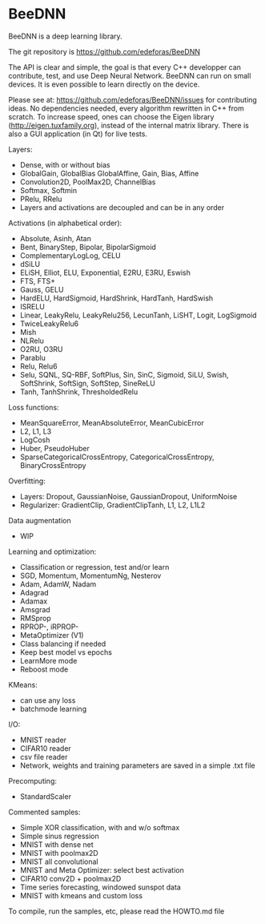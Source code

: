 # BeeDNN

BeeDNN is a deep learning library.

The git repository is https://github.com/edeforas/BeeDNN

The API is clear and simple, the goal is that every C++ developper can contribute, test, and use Deep Neural Network.
BeeDNN can run on small devices. It is even possible to learn directly on the device.

Please see at: https://github.com/edeforas/BeeDNN/issues for contributing ideas.
No dependencies needed, every algorithm rewritten in C++ from scratch.
To increase speed, ones can choose the Eigen library (http://eigen.tuxfamily.org), instead of the internal matrix library.
There is also a GUI application (in Qt) for live tests.

Layers:
- Dense, with or without bias
- GlobalGain, GlobalBias GlobalAffine, Gain, Bias, Affine
- Convolution2D, PoolMax2D, ChannelBias
- Softmax, Softmin
- PRelu, RRelu
- Layers and activations are decoupled and can be in any order

Activations (in alphabetical order):
- Absolute, Asinh, Atan
- Bent, BinaryStep, Bipolar, BipolarSigmoid
- ComplementaryLogLog, CELU
- dSiLU
- ELiSH, Elliot, ELU, Exponential, E2RU, E3RU, Eswish
- FTS, FTS+
- Gauss, GELU
- HardELU, HardSigmoid, HardShrink, HardTanh, HardSwish
- ISRELU
- Linear, LeakyRelu, LeakyRelu256, LecunTanh, LiSHT, Logit, LogSigmoid
- TwiceLeakyRelu6
- Mish
- NLRelu
- O2RU, O3RU
- Parablu
- Relu, Relu6
- Selu, SQNL, SQ-RBF, SoftPlus, Sin, SinC, Sigmoid, SiLU, Swish, SoftShrink, SoftSign, SoftStep, SineReLU
- Tanh, TanhShrink, ThresholdedRelu

Loss functions: 
- MeanSquareError, MeanAbsoluteError, MeanCubicError
- L2, L1, L3
- LogCosh
- Huber, PseudoHuber
- SparseCategoricalCrossEntropy, CategoricalCrossEntropy, BinaryCrossEntropy

Overfitting:
- Layers: Dropout, GaussianNoise, GaussianDropout, UniformNoise
- Regularizer: GradientClip, GradientClipTanh, L1, L2, L1L2

Data augmentation
- WIP

Learning and optimization:
- Classification or regression, test and/or learn
- SGD, Momentum, MomentumNg, Nesterov
- Adam, AdamW, Nadam
- Adagrad
- Adamax
- Amsgrad
- RMSprop
- RPROP-, iRPROP-
- MetaOptimizer (V1)
- Class balancing if needed
- Keep best model vs epochs
- LearnMore mode 
- Reboost mode

KMeans:
- can use any loss
- batchmode learning

I/O:
- MNIST reader
- CIFAR10 reader
- csv file reader
- Network, weights and training parameters are saved in a simple .txt file

Precomputing:
- StandardScaler
	
Commented samples:
- Simple XOR classification, with and w/o softmax
- Simple sinus regression
- MNIST with dense net
- MNIST with poolmax2D
- MNIST all convolutional
- MNIST and Meta Optimizer: select best activation
- CIFAR10 conv2D + poolmax2D
- Time series forecasting, windowed sunspot data
- MNIST with kmeans and custom loss

To compile, run the samples, etc, please read the HOWTO.md file